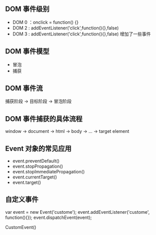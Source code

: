 ## DOM 事件级别
- DOM 0 ：onclick = function() {}
- DOM 2 : addEventListener('click',function(){},false)
- DOM 3 : addEventListener('click',function(){},false) 增加了一些事件

## DOM 事件模型
- 冒泡
- 捕获

## DOM 事件流
捕获阶段 -> 目标阶段 -> 冒泡阶段

## DOM 事件捕获的具体流程
window -> document -> html -> body -> ... -> target element

## Event 对象的常见应用
- event.preventDefault()
- event.stopPropagation()
- event.stopImmediatePropagation()
- event.currentTarget()
- event.target()

## 自定义事件
var event = new Event('custome');
event.addEventListener('custome', function(){});
event.dispatchEvent(event);

CustomEvent()
